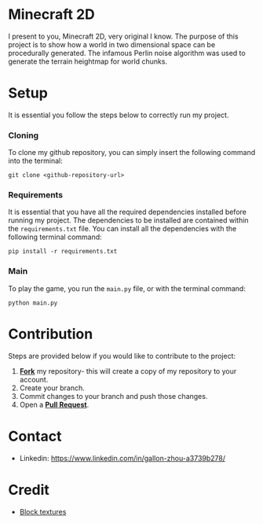 # Minecraft 2D
I present to you, Minecraft 2D, very original I know. The purpose of this project is to show how a world in two dimensional space can be procedurally generated. The infamous Perlin noise algorithm was used to generate the terrain heightmap for world chunks. 

# Setup
It is essential you follow the steps below to correctly run my project.
### Cloning
To clone my github repository, you can simply insert the following command into the terminal:
<br>
```
git clone <github-repository-url>
```

### Requirements
It is essential that you have all the required dependencies installed before running my project. The dependencies to be installed are contained within the `requirements.txt` file. You can install all the dependencies with the following terminal command:
<br>
```
pip install -r requirements.txt
```

### Main
To play the game, you run the `main.py` file, or with the terminal command:
<br>
```
python main.py
```

# Contribution
Steps are provided below if you would like to contribute to the project:
1. [**Fork**](https://github.com/AIandALGS/minecraft-too-d/fork) my repository- this will create a copy of my repository to your account.
2. Create your branch.
3. Commit changes to your branch and push those changes.
4. Open a [**Pull Request**](https://github.com/AIandALGS/minecraft-too-d/pulls).

# Contact
- Linkedin: https://www.linkedin.com/in/gallon-zhou-a3739b278/

# Credit
- [Block textures](https://mcasset.cloud/)
